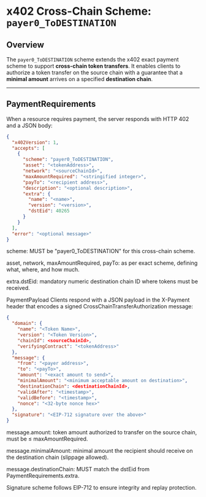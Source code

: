 # x402 Cross-Chain Scheme: `payer0_ToDESTINATION`

## Overview

The `payer0_ToDESTINATION` scheme extends the x402 exact payment scheme to support **cross-chain token transfers**. It enables clients to authorize a token transfer on the source chain with a guarantee that a **minimal amount** arrives on a specified **destination chain**.

---

## PaymentRequirements

When a resource requires payment, the server responds with HTTP 402 and a JSON body:

```json
{
  "x402Version": 1,
  "accepts": [
    {
      "scheme": "payer0_ToDESTINATION",
      "asset": "<tokenAddress>",
      "network": "<sourceChainId>",
      "maxAmountRequired": "<stringified integer>",
      "payTo": "<recipient address>",
      "description": "<optional description>",
      "extra": {
        "name": "<name>",
        "version": "<version>",
        "dstEid": 40265
      }
    }
  ],
  "error": "<optional message>"
}
```


scheme: MUST be "payer0_ToDESTINATION" for this cross-chain scheme.

asset, network, maxAmountRequired, payTo: as per exact scheme, defining what, where, and how much.

extra.dstEid: mandatory numeric destination chain ID where tokens must be received.

PaymentPayload
Clients respond with a JSON payload in the X-Payment header that encodes a signed CrossChainTransferAuthorization message:

```json
{
  "domain": {
    "name": "<Token Name>",
    "version": "<Token Version>",
    "chainId": <sourceChainId>,
    "verifyingContract": "<tokenAddress>"
  },
  "message": {
    "from": "<payer address>",
    "to": "<payTo>",
    "amount": "<exact amount to send>",
    "minimalAmount": "<minimum acceptable amount on destination>",
    "destinationChain": <destinationChainId>,
    "validAfter": "<timestamp>",
    "validBefore": "<timestamp>",
    "nonce": "<32-byte nonce hex>"
  },
  "signature": "<EIP-712 signature over the above>"
}
```

message.amount: token amount authorized to transfer on the source chain, must be ≤ maxAmountRequired.

message.minimalAmount: minimal amount the recipient should receive on the destination chain (slippage allowed).

message.destinationChain: MUST match the dstEid from PaymentRequirements.extra.

Signature scheme follows EIP-712 to ensure integrity and replay protection.
